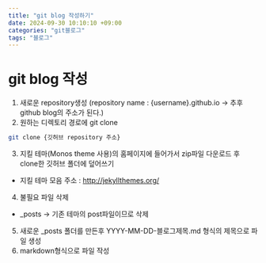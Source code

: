 ```yaml
---
title: "git blog 작성하기"
date: 2024-09-30 10:10:10 +09:00
categories: "git블로그"
tags: "블로그"
---
```


# git blog 작성
1. 새로운 repository생성 (repository name : {username}.github.io -> 추후 github blog의 주소가 된다.)
2. 원하는 디렉토리 경로에 git clone
```bash
git clone {깃허브 repository 주소}
```
3. 지킬 테마(Monos theme 사용)의 홈페이지에 들어가서 zip파일 다운로드 후 clone한 깃허브 폴더에 덮어쓰기
- 지킬 테마 모음 주소 : <http://jekyllthemes.org/>
4. 불필요 파일 삭제
- _posts -> 기존 테마의 post파일이므로 삭제
5. 새로운 _posts 폴더를 만든후 YYYY-MM-DD-블로그제목.md 형식의 제목으로 파일 생성
6. markdown형식으로 파일 작성